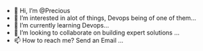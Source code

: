 - 👋 Hi, I’m @Precious
- 👀 I’m interested in alot of things, Devops being of one of them...
- 🌱 I’m currently learning Devops...
- 💞️ I’m looking to collaborate on building expert solutions ...
- 📫 How to reach me? Send an Email ...

<!---
Preoil/Preoil is a ✨ special ✨ repository because its `README.md` (this file) appears on your GitHub profile.
You can click the Preview link to take a look at your changes.
--->
